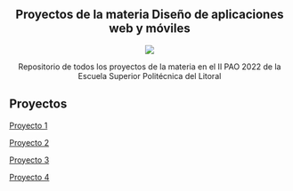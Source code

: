 <h2 align="center"> Proyectos de la materia Diseño de aplicaciones web y móviles  </h2>
<p align="center">  <img src="https://img.shields.io/badge/STATUS-EN%20DESAROLLO-green">  </p>

<p align="center">  Repositorio de todos los proyectos de la materia en el II PAO 2022 de la Escuela Superior Politécnica del Litoral  </p>

## Proyectos 
[Proyecto 1](https://github.com/KellyVaque/Dawn-2PAO/tree/main/proyecto01)

[Proyecto 2](https://github.com/KellyVaque/Dawn-2PAO/tree/main/proyecto02)

[Proyecto 3](https://github.com/KellyVaque/Dawn-2PAO/tree/main/proyecto03)

[Proyecto 4](https://github.com/KellyVaque/Dawn-2PAO/tree/main/proyecto04)
